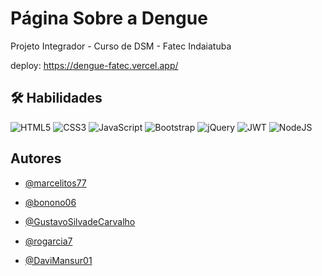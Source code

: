 # Página Sobre a Dengue 

Projeto Integrador - Curso de DSM - Fatec Indaiatuba

deploy: https://dengue-fatec.vercel.app/


## 🛠 Habilidades
![HTML5](https://img.shields.io/badge/html5-%23E34F26.svg?style=for-the-badge&logo=html5&logoColor=white)
![CSS3](https://img.shields.io/badge/css3-%231572B6.svg?style=for-the-badge&logo=css3&logoColor=white)
![JavaScript](https://img.shields.io/badge/javascript-%23323330.svg?style=for-the-badge&logo=javascript&logoColor=%23F7DF1E) 
![Bootstrap](https://img.shields.io/badge/bootstrap-%238511FA.svg?style=for-the-badge&logo=bootstrap&logoColor=white)
![jQuery](https://img.shields.io/badge/jquery-%230769AD.svg?style=for-the-badge&logo=jquery&logoColor=white)
![JWT](https://img.shields.io/badge/JWT-black?style=for-the-badge&logo=JSON%20web%20tokens)
![NodeJS](https://img.shields.io/badge/node.js-6DA55F?style=for-the-badge&logo=node.js&logoColor=white)

## Autores

- [@marcelitos77](https://www.github.com/marcelitos77)

- [@bonono06](https://github.com/bonomo06)

- [@GustavoSilvadeCarvalho](https://github.com/GustavoSilvadeCarvalho)

- [@rogarcia7](https://github.com/rogarcia7)

- [@DaviMansur01](https://github.com/DaviMansur01) 


  
